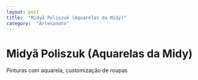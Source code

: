```yaml
---
layout: post
title:  "Midyã Poliszuk (Aquarelas da Midy)"
category:  "Artesanato"
---
```


# Midyã Poliszuk (Aquarelas da Midy)

Pinturas com aquarela, customização de roupas
